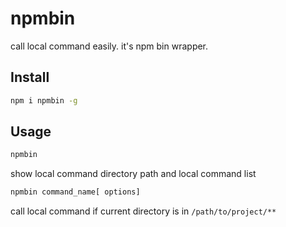# npmbin
call local command easily.
it's npm bin wrapper.

## Install
```sh
npm i npmbin -g
```

## Usage
```sh
npmbin
```
show local command directory path and local command list

```sh
npmbin command_name[ options]
```
call local command if current directory is in `/path/to/project/**`
